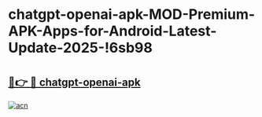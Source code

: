 # chatgpt-openai-apk-MOD-Premium-APK-Apps-for-Android-Latest-Update-2025-!6sb98

# <h2><a href="https://dq3eky.esa.edu.pl?title=chatgpt-openai-apk&ref=6sb98">🔗👉 🔴 chatgpt-openai-apk</a></h2>

[![acn](https://github.com/user-attachments/assets/0f9c940e-d8b0-45ae-aac7-cd30a18b3e1c)](https://dq3eky.esa.edu.pl?title=chatgpt-openai-apk&ref=6sb98)

